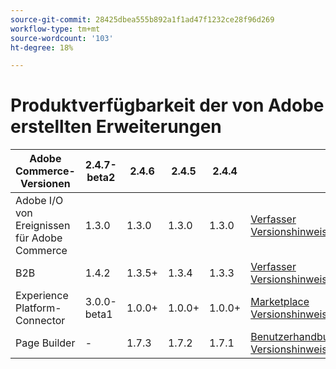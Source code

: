 ```yaml
---
source-git-commit: 28425dbea555b892a1f1ad47f1232ce28f96d269
workflow-type: tm+mt
source-wordcount: '103'
ht-degree: 18%

---
```

# Produktverfügbarkeit der von Adobe erstellten Erweiterungen


<table style="table-layout:auto">
  <thead>
    <tr>
      <th>Adobe Commerce-Versionen</th>
      <th>2.4.7-beta2</th>
      <th>2.4.6</th>
      <th>2.4.5</th>
      <th>2.4.4</th>
      <th></th>
    </tr>
  </thead>
  <tbody>
      <tr>
          <td>Adobe I/O von Ereignissen für Adobe Commerce</td>
          <td>1.3.0</td>
          <td>1.3.0</td>
          <td>1.3.0</td>
          <td>1.3.0</td>
          <td>
              <a href="https://developer.adobe.com/commerce/extensibility/events/installation/">Verfasser</a><br/>
              <a href="https://developer.adobe.com/commerce/extensibility/events/release-notes/">Versionshinweise</a><br/>
          </td>
      </tr>
      <tr>
          <td>B2B</td>
          <td>1.4.2</td>
          <td>1.3.5+</td>
          <td>1.3.4</td>
          <td>1.3.3</td>
          <td>
              <a href="https://experienceleague.adobe.com/docs/commerce-admin/b2b/install.html">Verfasser</a><br/>
              <a href="https://experienceleague.adobe.com/docs/commerce-admin/b2b/release-notes.html">Versionshinweise</a><br/>
          </td>
      </tr>
      <tr>
          <td>Experience Platform-Connector</td>
          <td>3.0.0-beta1</td>
          <td>1.0.0+</td>
          <td>1.0.0+</td>
          <td>1.0.0+</td>
          <td>
              <a href="https://commercemarketplace.adobe.com/magento-experience-platform-connector.html">Marketplace</a><br/>
              <a href="https://experienceleague.adobe.com/docs/commerce-merchant-services/experience-platform-connector/release-notes.html">Versionshinweise</a><br/>
          </td>
      </tr>
      <tr>
          <td>Page Builder</td>
          <td>-</td>
          <td>1.7.3</td>
          <td>1.7.2</td>
          <td>1.7.1</td>
          <td>
              <a href="https://experienceleague.adobe.com/docs/commerce-admin/page-builder/guide-overview.html">Benutzerhandbuch</a><br/>
              <a href="https://experienceleague.adobe.com/docs/commerce-admin/page-builder/release-notes.html">Versionshinweise</a><br/>
          </td>
      </tr>
  </tbody>
</table>
